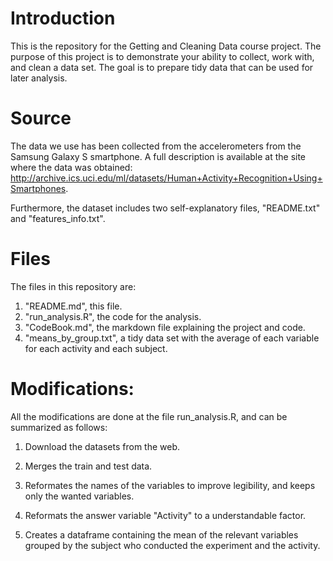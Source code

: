 # Introduction

This is the repository for the Getting and Cleaning Data course project. The purpose of this project is to demonstrate your ability to collect, work with, and clean a data set. The goal is to prepare tidy data that can be used for later analysis.

# Source 

The data we use has been collected from the accelerometers from the Samsung Galaxy S smartphone. A full description is available at the site where the data was obtained: http://archive.ics.uci.edu/ml/datasets/Human+Activity+Recognition+Using+Smartphones.

Furthermore, the dataset includes two self-explanatory files, "README.txt" and "features_info.txt".

# Files

The files in this repository are:

1. "README.md", this file. 
2. "run_analysis.R", the code for the analysis.
3. "CodeBook.md", the markdown file explaining the project and code.
4. "means_by_group.txt", a tidy data set with the average of each variable for each activity and each subject.

# Modifications:

All the modifications are done at the file run_analysis.R, 
and can be summarized as follows:

1. Download the datasets from the web. 

2. Merges the train and test data.

3. Reformates the names of the variables to improve legibility, 
and keeps only the wanted variables. 

4. Reformats the answer variable "Activity" to a understandable factor.

5. Creates a dataframe containing the mean of the relevant variables grouped by
the subject who conducted the experiment and the activity.